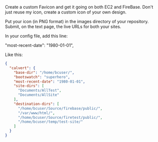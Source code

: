 Create a custom Favicon and get it going on both EC2 and FireBase. Don't just reuse my icon, create a custom icon of your own design.

Put your icon (in PNG format) in the images directory of your repository. Submit, on the text page, the live URLs for both your sites.

In your config file, add this line:

"most-recent-date": "1980-01-01",

Like this:

```json
{
  "calvert": {
    "base-dir": "/home/bcuser/",
    "bootswatch": "superhero",
    "most-recent-date": "1980-01-01",
    "site-dirs": [
      "Documents/AllTest",
      "Documents/AllSite"
    ],
    "destination-dirs": [
      "/home/bcuser/Source/firebase/public/",
      "/var/www/html/",      
      "/home/bcuser/Source/firetest/public/",      
      "/home/bcuser/temp/test-site/"
    ]
  }
}
```
